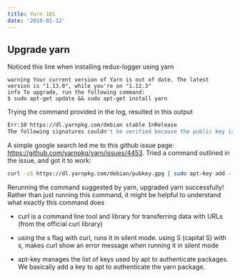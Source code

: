 ```yaml
---
title: Yarn 101
date: '2019-01-12'
---
```


## Upgrade yarn
Noticed this line when installing redux-logger using yarn
```
warning Your current version of Yarn is out of date. The latest version is "1.13.0", while you're on "1.12.3"
info To upgrade, run the following command: 
$ sudo apt-get update && sudo apt-get install yarn 
```
Trying the command provided in the log, resulted in this output
```bash
Err:10 https://dl.yarnpkg.com/debian stable InRelease
The following signatures couldn't be verified because the public key is not available: NO_PUBKEY 4F77679369475BAA
```
A simple google search led me to this github issue page: https://github.com/yarnpkg/yarn/issues/4453.
Tried a command outlined in the issue, and got it to work:
```bash
curl -sS https://dl.yarnpkg.com/debian/pubkey.gpg | sudo apt-key add -
```
Rerunning the command suggested by yarn, upgraded yarn successfully!
Rather than just running this command, it might be helpful to understand what exactly this command does
* curl is a command line tool and library for transferring data with URLs (from the official curl library)

* using the s flag with curl, runs it in silent mode. using S (capital S) with s, makes curl show an error message
when running it in silent mode

* apt-key manages the list of keys used by apt to authenticate packages. We basically add a key to apt to authenticate the yarn
package.

